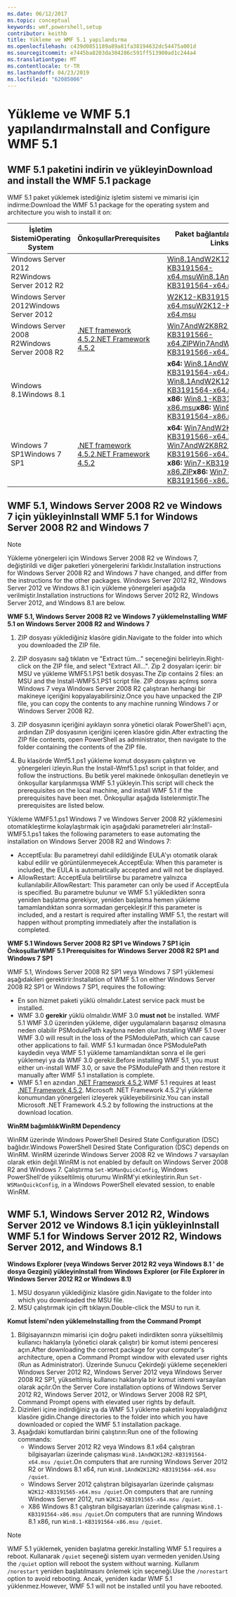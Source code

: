 ```yaml
---
ms.date: 06/12/2017
ms.topic: conceptual
keywords: wmf,powershell,setup
contributor: keithb
title: Yükleme ve WMF 5.1 yapılandırma
ms.openlocfilehash: c439d0851189a89a81fa38194632dc54475a001d
ms.sourcegitcommit: e7445ba8203da304286c591ff513900ad1c244a4
ms.translationtype: MT
ms.contentlocale: tr-TR
ms.lasthandoff: 04/23/2019
ms.locfileid: "62085006"
---
```

# <a name="install-and-configure-wmf-51"></a><span data-ttu-id="2200f-103">Yükleme ve WMF 5.1 yapılandırma</span><span class="sxs-lookup"><span data-stu-id="2200f-103">Install and Configure WMF 5.1</span></span>

## <a name="download-and-install-the-wmf-51-package"></a><span data-ttu-id="2200f-104">WMF 5.1 paketini indirin ve yükleyin</span><span class="sxs-lookup"><span data-stu-id="2200f-104">Download and install the WMF 5.1 package</span></span>

<span data-ttu-id="2200f-105">WMF 5.1 paket yüklemek istediğiniz işletim sistemi ve mimarisi için indirme:</span><span class="sxs-lookup"><span data-stu-id="2200f-105">Download the WMF 5.1 package for the operating system and architecture you wish to install it on:</span></span>

| <span data-ttu-id="2200f-106">İşletim Sistemi</span><span class="sxs-lookup"><span data-stu-id="2200f-106">Operating System</span></span>       | <span data-ttu-id="2200f-107">Önkoşullar</span><span class="sxs-lookup"><span data-stu-id="2200f-107">Prerequisites</span></span>           | <span data-ttu-id="2200f-108">Paket bağlantıları</span><span class="sxs-lookup"><span data-stu-id="2200f-108">Package Links</span></span>                          |
|------------------------|-------------------------|----------------------------------------|
| <span data-ttu-id="2200f-109">Windows Server 2012 R2</span><span class="sxs-lookup"><span data-stu-id="2200f-109">Windows Server 2012 R2</span></span> |                         | <span data-ttu-id="2200f-110">[Win8.1AndW2K12R2-KB3191564-x64.msu][]</span><span class="sxs-lookup"><span data-stu-id="2200f-110">[Win8.1AndW2K12R2-KB3191564-x64.msu][]</span></span> |
| <span data-ttu-id="2200f-111">Windows Server 2012</span><span class="sxs-lookup"><span data-stu-id="2200f-111">Windows Server 2012</span></span>    |                         | <span data-ttu-id="2200f-112">[W2K12-KB3191565-x64.msu][]</span><span class="sxs-lookup"><span data-stu-id="2200f-112">[W2K12-KB3191565-x64.msu][]</span></span>            |
| <span data-ttu-id="2200f-113">Windows Server 2008 R2</span><span class="sxs-lookup"><span data-stu-id="2200f-113">Windows Server 2008 R2</span></span> | <span data-ttu-id="2200f-114">[.NET framework 4.5.2][]</span><span class="sxs-lookup"><span data-stu-id="2200f-114">[.NET Framework 4.5.2][]</span></span>| <span data-ttu-id="2200f-115">[Win7AndW2K8R2-KB3191566-x64.ZIP][]</span><span class="sxs-lookup"><span data-stu-id="2200f-115">[Win7AndW2K8R2-KB3191566-x64.ZIP][]</span></span>    |
| <span data-ttu-id="2200f-116">Windows 8.1</span><span class="sxs-lookup"><span data-stu-id="2200f-116">Windows 8.1</span></span>            |                         | <span data-ttu-id="2200f-117">**x64:** [Win8.1AndW2K12R2-KB3191564-x64.msu][]</span><span class="sxs-lookup"><span data-stu-id="2200f-117">**x64:** [Win8.1AndW2K12R2-KB3191564-x64.msu][]</span></span></br><span data-ttu-id="2200f-118">**x86:** [Win8.1-KB3191564-x86.msu][]</span><span class="sxs-lookup"><span data-stu-id="2200f-118">**x86:** [Win8.1-KB3191564-x86.msu][]</span></span> |
| <span data-ttu-id="2200f-119">Windows 7 SP1</span><span class="sxs-lookup"><span data-stu-id="2200f-119">Windows 7 SP1</span></span>          | <span data-ttu-id="2200f-120">[.NET framework 4.5.2][]</span><span class="sxs-lookup"><span data-stu-id="2200f-120">[.NET Framework 4.5.2][]</span></span>| <span data-ttu-id="2200f-121">**x64:** [Win7AndW2K8R2-KB3191566-x64.ZIP][]</span><span class="sxs-lookup"><span data-stu-id="2200f-121">**x64:** [Win7AndW2K8R2-KB3191566-x64.ZIP][]</span></span></br><span data-ttu-id="2200f-122">**x86:** [Win7-KB3191566-x86.ZIP][]</span><span class="sxs-lookup"><span data-stu-id="2200f-122">**x86:** [Win7-KB3191566-x86.ZIP][]</span></span> |

[.NET framework 4.5.2]: https://www.microsoft.com/download/details.aspx?id=42642
[.NET Framework 4.5.2]: https://www.microsoft.com/download/details.aspx?id=42642
[W2K12-KB3191565-x64.msu]: https://go.microsoft.com/fwlink/?linkid=839513
[Win7-KB3191566-x86.ZIP]: https://go.microsoft.com/fwlink/?linkid=839522
[Win7AndW2K8R2-KB3191566-x64.ZIP]: https://go.microsoft.com/fwlink/?linkid=839523
[Win8.1-KB3191564-x86.msu]: https://go.microsoft.com/fwlink/?linkid=839521
[Win8.1AndW2K12R2-KB3191564-x64.msu]: https://go.microsoft.com/fwlink/?linkid=839516

## <a name="install-wmf-51-for-windows-server-2008-r2-and-windows-7"></a><span data-ttu-id="2200f-129">WMF 5.1, Windows Server 2008 R2 ve Windows 7 için yükleyin</span><span class="sxs-lookup"><span data-stu-id="2200f-129">Install WMF 5.1 for Windows Server 2008 R2 and Windows 7</span></span>

> [!NOTE]
> <span data-ttu-id="2200f-130">Yükleme yönergeleri için Windows Server 2008 R2 ve Windows 7, değiştirildi ve diğer paketleri yönergelerini farklıdır.</span><span class="sxs-lookup"><span data-stu-id="2200f-130">Installation instructions for Windows Server 2008 R2 and Windows 7 have changed, and differ from the instructions for the other packages.</span></span> <span data-ttu-id="2200f-131">Windows Server 2012 R2, Windows Server 2012 ve Windows 8.1 için yükleme yönergeleri aşağıda verilmiştir.</span><span class="sxs-lookup"><span data-stu-id="2200f-131">Installation instructions for Windows Server 2012 R2, Windows Server 2012, and Windows 8.1 are below.</span></span>

<span data-ttu-id="2200f-132">**WMF 5.1, Windows Server 2008 R2 ve Windows 7 yükleme**</span><span class="sxs-lookup"><span data-stu-id="2200f-132">**Installing WMF 5.1 on Windows Server 2008 R2 and Windows 7**</span></span>

1. <span data-ttu-id="2200f-133">ZIP dosyası yüklediğiniz klasöre gidin.</span><span class="sxs-lookup"><span data-stu-id="2200f-133">Navigate to the folder into which you downloaded the ZIP file.</span></span>

2. <span data-ttu-id="2200f-134">ZIP dosyasını sağ tıklatın ve "Extract tüm..." seçeneğini belirleyin.</span><span class="sxs-lookup"><span data-stu-id="2200f-134">Right-click on the ZIP file, and select "Extract All...".</span></span> <span data-ttu-id="2200f-135">Zip 2 dosyaları içerir: bir MSU ve yükleme WMF5.1.PS1 betik dosyası.</span><span class="sxs-lookup"><span data-stu-id="2200f-135">The Zip contains 2 files: an MSU and the Install-WMF5.1.PS1 script file.</span></span>
<span data-ttu-id="2200f-136">ZIP dosyası açılmış sonra Windows 7 veya Windows Server 2008 R2 çalıştıran herhangi bir makineye içeriğini kopyalayabilirsiniz.</span><span class="sxs-lookup"><span data-stu-id="2200f-136">Once you have unpacked the ZIP file, you can copy the contents to any machine running Windows 7 or Windows Server 2008 R2.</span></span>

3. <span data-ttu-id="2200f-137">ZIP dosyasının içeriğini ayıklayın sonra yönetici olarak PowerShell'i açın, ardından ZIP dosyasının içeriğini içeren klasöre gidin.</span><span class="sxs-lookup"><span data-stu-id="2200f-137">After extracting the ZIP file contents, open PowerShell as administrator, then navigate to the folder containing the contents of the ZIP file.</span></span>

4. <span data-ttu-id="2200f-138">Bu klasörde Wmf5.1.ps1 yükleme komut dosyasını çalıştırın ve yönergeleri izleyin.</span><span class="sxs-lookup"><span data-stu-id="2200f-138">Run the Install-Wmf5.1.ps1 script in that folder, and follow the instructions.</span></span> <span data-ttu-id="2200f-139">Bu betik yerel makinede önkoşulları denetleyin ve önkoşullar karşılanmışsa WMF 5.1 yükleyin.</span><span class="sxs-lookup"><span data-stu-id="2200f-139">This script will check the prerequisites on the local machine, and install WMF 5.1 if the prerequisites have been met.</span></span> <span data-ttu-id="2200f-140">Önkoşullar aşağıda listelenmiştir.</span><span class="sxs-lookup"><span data-stu-id="2200f-140">The prerequisites are listed below.</span></span>

<span data-ttu-id="2200f-141">Yükleme WMF5.1.ps1 Windows 7 ve Windows Server 2008 R2 yüklemesini otomatikleştirme kolaylaştırmak için aşağıdaki parametreleri alır:</span><span class="sxs-lookup"><span data-stu-id="2200f-141">Install-WMF5.1.ps1 takes the following parameters to ease automating the installation on Windows Server 2008 R2 and Windows 7:</span></span>

- <span data-ttu-id="2200f-142">AcceptEula: Bu parametreyi dahil edildiğinde EULA'yı otomatik olarak kabul edilir ve görüntülenmeyecek.</span><span class="sxs-lookup"><span data-stu-id="2200f-142">AcceptEula: When this parameter is included, the EULA is automatically accepted and will not be displayed.</span></span>
- <span data-ttu-id="2200f-143">AllowRestart: AcceptEula belirtilirse bu parametre yalnızca kullanılabilir.</span><span class="sxs-lookup"><span data-stu-id="2200f-143">AllowRestart: This parameter can only be used if AcceptEula is specified.</span></span> <span data-ttu-id="2200f-144">Bu parametre bulunur ve WMF 5.1 yükledikten sonra yeniden başlatma gerekiyor, yeniden başlatma hemen yükleme tamamlandıktan sonra sormadan gerçekleşir.</span><span class="sxs-lookup"><span data-stu-id="2200f-144">If this parameter is included, and a restart is required after installing WMF 5.1, the restart will happen without prompting immediately after the installation is completed.</span></span>

<span data-ttu-id="2200f-145">**WMF 5.1 Windows Server 2008 R2 SP1 ve Windows 7 SP1 için Önkoşullar**</span><span class="sxs-lookup"><span data-stu-id="2200f-145">**WMF 5.1 Prerequisites for Windows Server 2008 R2 SP1 and Windows 7 SP1**</span></span>

<span data-ttu-id="2200f-146">WMF 5.1, Windows Server 2008 R2 SP1 veya Windows 7 SP1 yüklemesi aşağıdakileri gerektirir:</span><span class="sxs-lookup"><span data-stu-id="2200f-146">Installation of WMF 5.1 on either Windows Server 2008 R2 SP1 or Windows 7 SP1, requires the following:</span></span>
- <span data-ttu-id="2200f-147">En son hizmet paketi yüklü olmalıdır.</span><span class="sxs-lookup"><span data-stu-id="2200f-147">Latest service pack must be installed.</span></span>
- <span data-ttu-id="2200f-148">WMF 3.0 **gerekir** yüklü olmalıdır.</span><span class="sxs-lookup"><span data-stu-id="2200f-148">WMF 3.0 **must not** be installed.</span></span> <span data-ttu-id="2200f-149">WMF 5.1 WMF 3.0 üzerinden yükleme, diğer uygulamaların başarısız olmasına neden olabilir PSModulePath kaybına neden olur.</span><span class="sxs-lookup"><span data-stu-id="2200f-149">Installing WMF 5.1 over WMF 3.0 will result in the loss of the PSModulePath, which can cause other applications to fail.</span></span> <span data-ttu-id="2200f-150">WMF 5.1 kurmadan önce PSModulePath kaydedin veya WMF 5.1 yükleme tamamlandıktan sonra el ile geri yüklemeyi ya da WMF 3.0 gerekir.</span><span class="sxs-lookup"><span data-stu-id="2200f-150">Before installing WMF 5.1, you must either un-install WMF 3.0, or save the PSModulePath and then restore it manually after WMF 5.1 installation is complete.</span></span>
- <span data-ttu-id="2200f-151">WMF 5.1 en azından [.NET Framework 4.5.2](https://www.microsoft.com/en-ca/download/details.aspx?id=42642).</span><span class="sxs-lookup"><span data-stu-id="2200f-151">WMF 5.1 requires at least [.NET Framework 4.5.2](https://www.microsoft.com/en-ca/download/details.aspx?id=42642).</span></span>
<span data-ttu-id="2200f-152">Microsoft .NET Framework 4.5.2'yi yükleme konumundan yönergeleri izleyerek yükleyebilirsiniz.</span><span class="sxs-lookup"><span data-stu-id="2200f-152">You can install Microsoft .NET Framework 4.5.2 by following the instructions at the download location.</span></span>

<span data-ttu-id="2200f-153">**WinRM bağımlılık**</span><span class="sxs-lookup"><span data-stu-id="2200f-153">**WinRM Dependency**</span></span>

<span data-ttu-id="2200f-154">WinRM üzerinde Windows PowerShell Desired State Configuration (DSC) bağlıdır.</span><span class="sxs-lookup"><span data-stu-id="2200f-154">Windows PowerShell Desired State Configuration (DSC) depends on WinRM.</span></span>
<span data-ttu-id="2200f-155">WinRM üzerinde Windows Server 2008 R2 ve Windows 7 varsayılan olarak etkin değil.</span><span class="sxs-lookup"><span data-stu-id="2200f-155">WinRM is not enabled by default on Windows Server 2008 R2 and Windows 7.</span></span>
<span data-ttu-id="2200f-156">Çalıştırma `Set-WSManQuickConfig`, Windows PowerShell'de yükseltilmiş oturumu WinRM'yi etkinleştirin.</span><span class="sxs-lookup"><span data-stu-id="2200f-156">Run `Set-WSManQuickConfig`, in a Windows PowerShell elevated session, to enable WinRM.</span></span>

## <a name="install-wmf-51-for-windows-server-2012-r2-windows-server-2012-and-windows-81"></a><span data-ttu-id="2200f-157">WMF 5.1, Windows Server 2012 R2, Windows Server 2012 ve Windows 8.1 için yükleyin</span><span class="sxs-lookup"><span data-stu-id="2200f-157">Install WMF 5.1 for Windows Server 2012 R2, Windows Server 2012, and Windows 8.1</span></span>

<span data-ttu-id="2200f-158">**Windows Explorer (veya Windows Server 2012 R2 veya Windows 8.1 ' de dosya Gezgini) yükleyin**</span><span class="sxs-lookup"><span data-stu-id="2200f-158">**Install from Windows Explorer (or File Explorer in Windows Server 2012 R2 or Windows 8.1)**</span></span>

1. <span data-ttu-id="2200f-159">MSU dosyanın yüklediğiniz klasöre gidin.</span><span class="sxs-lookup"><span data-stu-id="2200f-159">Navigate to the folder into which you downloaded the MSU file.</span></span>
2. <span data-ttu-id="2200f-160">MSU çalıştırmak için çift tıklayın.</span><span class="sxs-lookup"><span data-stu-id="2200f-160">Double-click the MSU to run it.</span></span>

<span data-ttu-id="2200f-161">**Komut İstemi'nden yükleme**</span><span class="sxs-lookup"><span data-stu-id="2200f-161">**Installing from the Command Prompt**</span></span>

1. <span data-ttu-id="2200f-162">Bilgisayarınızın mimarisi için doğru paketi indirdikten sonra yükseltilmiş kullanıcı haklarıyla (yönetici olarak çalıştır) bir komut istemi penceresi açın.</span><span class="sxs-lookup"><span data-stu-id="2200f-162">After downloading the correct package for your computer's architecture, open a Command Prompt window with elevated user rights (Run as Administrator).</span></span> <span data-ttu-id="2200f-163">Üzerinde Sunucu Çekirdeği yükleme seçenekleri Windows Server 2012 R2, Windows Server 2012 veya Windows Server 2008 R2 SP1, yükseltilmiş kullanıcı haklarıyla bir komut istemi varsayılan olarak açılır.</span><span class="sxs-lookup"><span data-stu-id="2200f-163">On the Server Core installation options of Windows Server 2012 R2, Windows Server 2012, or Windows Server 2008 R2 SP1, Command Prompt opens with elevated user rights by default.</span></span>
2. <span data-ttu-id="2200f-164">Dizinleri içine indirdiğiniz ya da WMF 5.1 yükleme paketini kopyaladığınız klasöre gidin.</span><span class="sxs-lookup"><span data-stu-id="2200f-164">Change directories to the folder into which you have downloaded or copied the WMF 5.1 installation package.</span></span>
3. <span data-ttu-id="2200f-165">Aşağıdaki komutlardan birini çalıştırın:</span><span class="sxs-lookup"><span data-stu-id="2200f-165">Run one of the following commands:</span></span>
   - <span data-ttu-id="2200f-166">Windows Server 2012 R2 veya Windows 8.1 x64 çalıştıran bilgisayarları üzerinde çalışması `Win8.1AndW2K12R2-KB3191564-x64.msu /quiet`.</span><span class="sxs-lookup"><span data-stu-id="2200f-166">On computers that are running Windows Server 2012 R2 or Windows 8.1 x64, run `Win8.1AndW2K12R2-KB3191564-x64.msu /quiet`.</span></span>
   - <span data-ttu-id="2200f-167">Windows Server 2012 çalıştıran bilgisayarları üzerinde çalışması `W2K12-KB3191565-x64.msu /quiet`.</span><span class="sxs-lookup"><span data-stu-id="2200f-167">On computers that are running Windows Server 2012, run `W2K12-KB3191565-x64.msu /quiet`.</span></span>
   - <span data-ttu-id="2200f-168">X86 Windows 8.1 çalıştıran bilgisayarları üzerinde çalışması `Win8.1-KB3191564-x86.msu /quiet`.</span><span class="sxs-lookup"><span data-stu-id="2200f-168">On computers that are running Windows 8.1 x86, run `Win8.1-KB3191564-x86.msu /quiet`.</span></span>

> [!NOTE]
> <span data-ttu-id="2200f-169">WMF 5.1 yüklemek, yeniden başlatma gerekir.</span><span class="sxs-lookup"><span data-stu-id="2200f-169">Installing WMF 5.1 requires a reboot.</span></span> <span data-ttu-id="2200f-170">Kullanarak `/quiet` seçeneği sistem uyarı vermeden yeniden.</span><span class="sxs-lookup"><span data-stu-id="2200f-170">Using the `/quiet` option will reboot the system without warning.</span></span>
> <span data-ttu-id="2200f-171">Kullanım `/norestart` yeniden başlatılmasını önlemek için seçeneği.</span><span class="sxs-lookup"><span data-stu-id="2200f-171">Use the `/norestart` option to avoid rebooting.</span></span> <span data-ttu-id="2200f-172">Ancak, yeniden kadar WMF 5.1 yüklenmez.</span><span class="sxs-lookup"><span data-stu-id="2200f-172">However, WMF 5.1 will not be installed until you have rebooted.</span></span>

